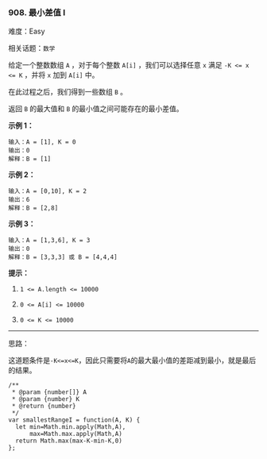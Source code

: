 ### 908. 最小差值 I

难度：Easy

相关话题：`数学`

给定一个整数数组  `A` ，对于每个整数  `A[i]` ，我们可以选择任意 `x`  满足 `-K <= x <= K` ，并将 `x` 加到 `A[i]` 中。



在此过程之后，我们得到一些数组 `B` 。



返回  `B` 的最大值和  `B` 的最小值之间可能存在的最小差值。












**示例 1：** 



```
输入：A = [1], K = 0
输出：0
解释：B = [1]
```


**示例 2：** 



```
输入：A = [0,10], K = 2
输出：6
解释：B = [2,8]
```


**示例 3：** 



```
输入：A = [1,3,6], K = 3
输出：0
解释：B = [3,3,3] 或 B = [4,4,4]
```






**提示：** 




1.  `1 <= A.length <= 10000` 

2.  `0 <= A[i] <= 10000` 

3.  `0 <= K <= 10000` 






-----

思路：

这道题条件是`-K<=x<=K`，因此只需要将`A`的最大最小值的差距减到最小，就是最后的结果。

```
/**
 * @param {number[]} A
 * @param {number} K
 * @return {number}
 */
var smallestRangeI = function(A, K) {
  let min=Math.min.apply(Math,A),
      max=Math.max.apply(Math,A)
  return Math.max(max-K-min-K,0)
};
```

